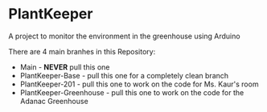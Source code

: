 # PlantKeeper
A project to monitor the environment in the greenhouse using Arduino 

There are 4 main branhes in this Repository:
-  Main - __NEVER__ pull this one
-  PlantKeeper-Base - pull this one for a completely clean branch
-  PlantKeeper-201 - pull this one to work on the code for Ms. Kaur's room
-  PlantKeeper-Greenhouse - pull this one to work on the code for the Adanac Greenhouse 


